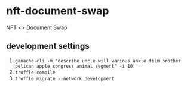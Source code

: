 # nft-document-swap
NFT &lt;> Document Swap

## development settings

1. `ganache-cli -m "describe uncle will various ankle film brother pelican apple congress animal segment" -i 10`
2. `truffle compile`
3. `truffle migrate --network development`